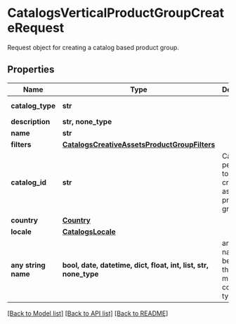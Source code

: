 # CatalogsVerticalProductGroupCreateRequest

Request object for creating a catalog based product group.

## Properties
Name | Type | Description | Notes
------------ | ------------- | ------------- | -------------
**catalog_type** | **str** |  | defaults to "CREATIVE_ASSETS"
**description** | **str, none_type** |  | [optional] 
**name** | **str** |  | [optional] 
**filters** | [**CatalogsCreativeAssetsProductGroupFilters**](CatalogsCreativeAssetsProductGroupFilters.md) |  | [optional] 
**catalog_id** | **str** | Catalog id pertaining to the creative assets product group. | [optional] 
**country** | [**Country**](Country.md) |  | [optional] 
**locale** | [**CatalogsLocale**](CatalogsLocale.md) |  | [optional] 
**any string name** | **bool, date, datetime, dict, float, int, list, str, none_type** | any string name can be used but the value must be the correct type | [optional]

[[Back to Model list]](../README.md#documentation-for-models) [[Back to API list]](../README.md#documentation-for-api-endpoints) [[Back to README]](../README.md)


